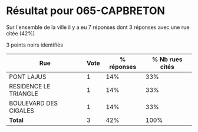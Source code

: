 # Résultat pour 065-CAPBRETON

Sur l'ensemble de la ville il y a eu 7 réponses dont 3 réponses avec une rue citée (42%)

3 points noirs identifiés

| Rue | Vote | % réponses | % Nb rues cités|
|-----|------|------------|----------------|
| PONT LAJUS | 1 | 14% | 33%|
| RESIDENCE LE TRIANGLE | 1 | 14% | 33%|
| BOULEVARD DES CIGALES | 1 | 14% | 33%|
| **Total** | 3 | 42% | 100%|
